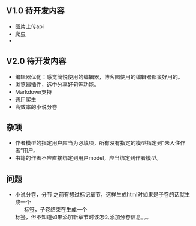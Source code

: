 ## V1.0 待开发内容

- 图片上传api
- 爬虫
- 

## V2.0 待开发内容

- 编辑器优化：感觉简悦使用的编辑器，博客园使用的编辑器都蛮好用的。
- 浏览器插件，选中分享好句等功能。
- Markdown支持
- 通用爬虫
- 高效率的小说分卷

## 杂项

- 作者模型的指定用户应当为必填项，所有没有指定的模型指定到“未入住作者”用户。
- 书籍的作者不应直接绑定到用户model，应当绑定到作者模型。

## 问题

- 小说分卷，分节
之前有想过标记章节，这样生成html时如果是子卷的话就生成一个<ul>标签，子卷结束在生成一个</ul>标签，但不知道如果添加新章节时该怎么添加分卷信息。。。